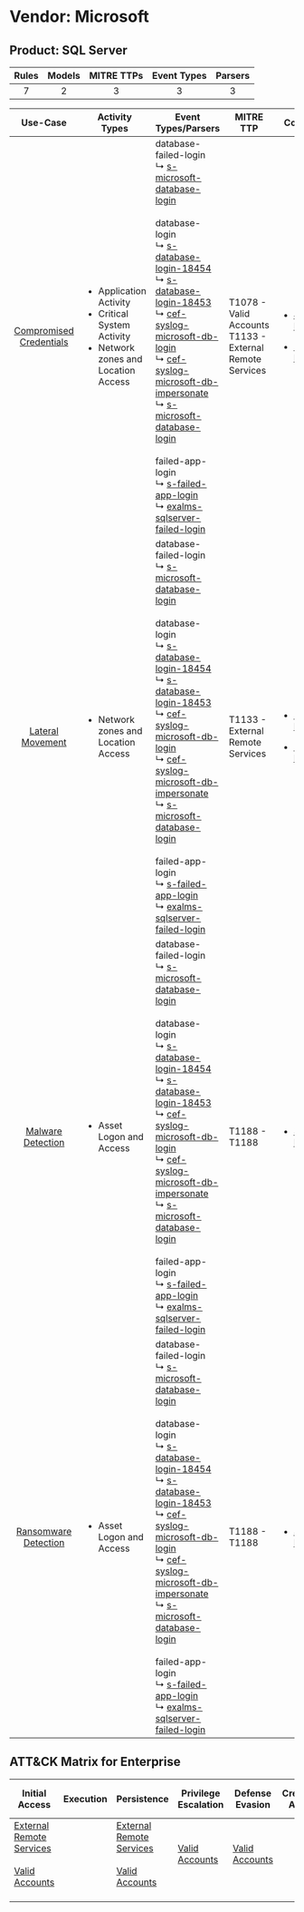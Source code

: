 Vendor: Microsoft
=================
Product: SQL Server
-------------------
| Rules | Models | MITRE TTPs | Event Types | Parsers |
|:-----:|:------:|:----------:|:-----------:|:-------:|
|   7   |   2    |     3      |      3      |    3    |

|                                  Use-Case                                  | Activity Types                                                                                                    | Event Types/Parsers                                                                                                                                                                                                                                                                                                                                                                                                                                                                                                                                                                                                                                                                                                                                                                                      | MITRE TTP                                                      | Content                                                                                                                 |
|:--------------------------------------------------------------------------:| ----------------------------------------------------------------------------------------------------------------- | -------------------------------------------------------------------------------------------------------------------------------------------------------------------------------------------------------------------------------------------------------------------------------------------------------------------------------------------------------------------------------------------------------------------------------------------------------------------------------------------------------------------------------------------------------------------------------------------------------------------------------------------------------------------------------------------------------------------------------------------------------------------------------------------------------- | -------------------------------------------------------------- | ----------------------------------------------------------------------------------------------------------------------- |
| [Compromised Credentials](../../../UseCases/uc_compromised_credentials.md) | <ul><li>Application Activity</li><li>Critical System Activity</li><li>Network zones and Location Access</li></ul> |  database-failed-login<br> ↳ [s-microsoft-database-login](Parsers/parserContent_s-microsoft-database-login.md)<br><br> database-login<br> ↳ [s-database-login-18454](Parsers/parserContent_s-database-login-18454.md)<br> ↳ [s-database-login-18453](Parsers/parserContent_s-database-login-18453.md)<br> ↳ [cef-syslog-microsoft-db-login](Parsers/parserContent_cef-syslog-microsoft-db-login.md)<br> ↳ [cef-syslog-microsoft-db-impersonate](Parsers/parserContent_cef-syslog-microsoft-db-impersonate.md)<br> ↳ [s-microsoft-database-login](Parsers/parserContent_s-microsoft-database-login.md)<br><br> failed-app-login<br> ↳ [s-failed-app-login](Parsers/parserContent_s-failed-app-login.md)<br> ↳ [exalms-sqlserver-failed-login](Parsers/parserContent_exalms-sqlserver-failed-login.md)<br> | T1078 - Valid Accounts<br>T1133 - External Remote Services<br> | [<ul><li>4 Rules</li></ul><ul><li>2 Models</li></ul>](Rules_Models/r_m_microsoft_sql_server_Compromised_Credentials.md) |
|        [Lateral Movement](../../../UseCases/uc_lateral_movement.md)        | <ul><li>Network zones and Location Access</li></ul>                                                               |  database-failed-login<br> ↳ [s-microsoft-database-login](Parsers/parserContent_s-microsoft-database-login.md)<br><br> database-login<br> ↳ [s-database-login-18454](Parsers/parserContent_s-database-login-18454.md)<br> ↳ [s-database-login-18453](Parsers/parserContent_s-database-login-18453.md)<br> ↳ [cef-syslog-microsoft-db-login](Parsers/parserContent_cef-syslog-microsoft-db-login.md)<br> ↳ [cef-syslog-microsoft-db-impersonate](Parsers/parserContent_cef-syslog-microsoft-db-impersonate.md)<br> ↳ [s-microsoft-database-login](Parsers/parserContent_s-microsoft-database-login.md)<br><br> failed-app-login<br> ↳ [s-failed-app-login](Parsers/parserContent_s-failed-app-login.md)<br> ↳ [exalms-sqlserver-failed-login](Parsers/parserContent_exalms-sqlserver-failed-login.md)<br> | T1133 - External Remote Services<br>                           | [<ul><li>1 Rules</li></ul><ul><li>1 Models</li></ul>](Rules_Models/r_m_microsoft_sql_server_Lateral_Movement.md)        |
|       [Malware Detection](../../../UseCases/uc_malware_detection.md)       | <ul><li>Asset Logon and Access</li></ul>                                                                          |  database-failed-login<br> ↳ [s-microsoft-database-login](Parsers/parserContent_s-microsoft-database-login.md)<br><br> database-login<br> ↳ [s-database-login-18454](Parsers/parserContent_s-database-login-18454.md)<br> ↳ [s-database-login-18453](Parsers/parserContent_s-database-login-18453.md)<br> ↳ [cef-syslog-microsoft-db-login](Parsers/parserContent_cef-syslog-microsoft-db-login.md)<br> ↳ [cef-syslog-microsoft-db-impersonate](Parsers/parserContent_cef-syslog-microsoft-db-impersonate.md)<br> ↳ [s-microsoft-database-login](Parsers/parserContent_s-microsoft-database-login.md)<br><br> failed-app-login<br> ↳ [s-failed-app-login](Parsers/parserContent_s-failed-app-login.md)<br> ↳ [exalms-sqlserver-failed-login](Parsers/parserContent_exalms-sqlserver-failed-login.md)<br> | T1188 - T1188<br>                                              | [<ul><li>3 Rules</li></ul>](Rules_Models/r_m_microsoft_sql_server_Malware_Detection.md)                                 |
|    [Ransomware Detection](../../../UseCases/uc_ransomware_detection.md)    | <ul><li>Asset Logon and Access</li></ul>                                                                          |  database-failed-login<br> ↳ [s-microsoft-database-login](Parsers/parserContent_s-microsoft-database-login.md)<br><br> database-login<br> ↳ [s-database-login-18454](Parsers/parserContent_s-database-login-18454.md)<br> ↳ [s-database-login-18453](Parsers/parserContent_s-database-login-18453.md)<br> ↳ [cef-syslog-microsoft-db-login](Parsers/parserContent_cef-syslog-microsoft-db-login.md)<br> ↳ [cef-syslog-microsoft-db-impersonate](Parsers/parserContent_cef-syslog-microsoft-db-impersonate.md)<br> ↳ [s-microsoft-database-login](Parsers/parserContent_s-microsoft-database-login.md)<br><br> failed-app-login<br> ↳ [s-failed-app-login](Parsers/parserContent_s-failed-app-login.md)<br> ↳ [exalms-sqlserver-failed-login](Parsers/parserContent_exalms-sqlserver-failed-login.md)<br> | T1188 - T1188<br>                                              | [<ul><li>3 Rules</li></ul>](Rules_Models/r_m_microsoft_sql_server_Ransomware_Detection.md)                              |

ATT&CK Matrix for Enterprise
----------------------------
| Initial Access                                                                                                                                   | Execution | Persistence                                                                                                                                      | Privilege Escalation                                                | Defense Evasion                                                     | Credential Access | Discovery | Lateral Movement | Collection | Command and Control | Exfiltration | Impact |
| ------------------------------------------------------------------------------------------------------------------------------------------------ | --------- | ------------------------------------------------------------------------------------------------------------------------------------------------ | ------------------------------------------------------------------- | ------------------------------------------------------------------- | ----------------- | --------- | ---------------- | ---------- | ------------------- | ------------ | ------ |
| [External Remote Services](https://attack.mitre.org/techniques/T1133)<br><br>[Valid Accounts](https://attack.mitre.org/techniques/T1078)<br><br> |           | [External Remote Services](https://attack.mitre.org/techniques/T1133)<br><br>[Valid Accounts](https://attack.mitre.org/techniques/T1078)<br><br> | [Valid Accounts](https://attack.mitre.org/techniques/T1078)<br><br> | [Valid Accounts](https://attack.mitre.org/techniques/T1078)<br><br> |                   |           |                  |            |                     |              |        |